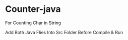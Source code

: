 # Counter-java
For Counting Char in String

Add Both Java Flies Into Src Folder Before Compile & Run
